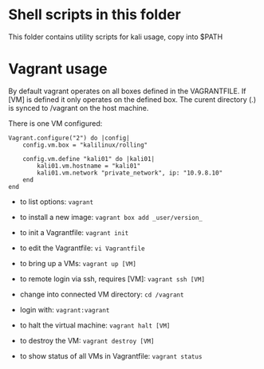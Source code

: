 # Shell scripts in this folder

This folder contains utility scripts for kali usage, copy into $PATH

# Vagrant usage

By default vagrant operates on all boxes defined in the VAGRANTFILE. If [VM] is defined it only operates on the defined box. The curent directory (.) is synced to /vagrant on the host machine.

There is one VM configured:

```
Vagrant.configure("2") do |config|
    config.vm.box = "kalilinux/rolling"

    config.vm.define "kali01" do |kali01|
        kali01.vm.hostname = "kali01"
        kali01.vm.network "private_network", ip: "10.9.8.10"
    end
end
```

- to list options: `vagrant`

- to install a new image: `vagrant box add _user/version_`

- to init a Vagrantfile: `vagrant init`

- to edit the Vagrantfile: `vi Vagrantfile`

- to bring up a VMs: `vagrant up [VM]`

- to remote login via ssh, requires [VM]: `vagrant ssh [VM]`

- change into connected VM directory: `cd /vagrant`

- login with: `vagrant:vagrant`

- to halt the virtual machine: `vagrant halt [VM]`

- to destroy the VM: `vagrant destroy [VM]`

- to show status of all VMs in Vagrantfile: `vagrant status`
